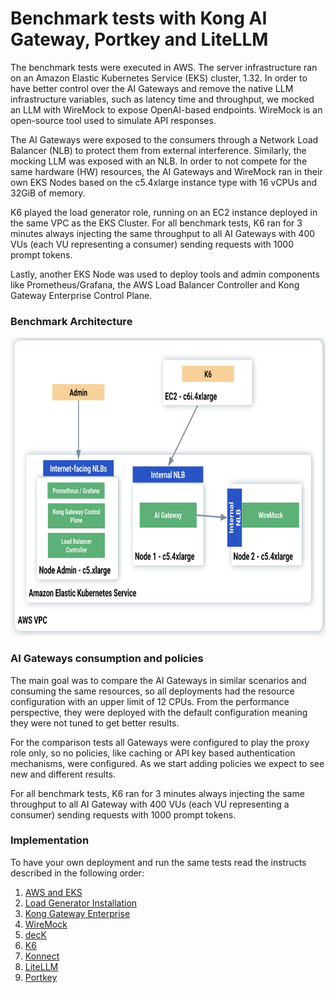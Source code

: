 # Benchmark tests with Kong AI Gateway, Portkey and LiteLLM

The benchmark tests were executed in AWS. The server infrastructure ran on an Amazon Elastic Kubernetes Service (EKS) cluster, 1.32. In order to have  better control over the AI Gateways and remove the native LLM infrastructure variables, such as latency time and throughput, we mocked an LLM with WireMock to expose OpenAI-based endpoints. WireMock is an open-source tool used to simulate API responses.

The AI Gateways were exposed to the consumers through a Network Load Balancer (NLB) to protect them from external interference. Similarly, the mocking LLM was exposed with an NLB. In order to not compete for the same hardware (HW) resources, the AI Gateways and WireMock ran in their own EKS Nodes based on the c5.4xlarge instance type with 16 vCPUs and 32GiB of memory.

K6 played the load generator role, running on an EC2 instance deployed in the same VPC as the EKS Cluster. For all benchmark tests, K6 ran for 3 minutes always injecting the same throughput to all AI Gateways with 400 VUs (each VU representing a consumer) sending requests with 1000 prompt tokens.

Lastly, another EKS Node was used to deploy tools and admin components like Prometheus/Grafana, the AWS Load Balancer Controller and Kong Gateway Enterprise Control Plane.

### Benchmark Architecture

<img src="/static/images/architecture.png" width="757" height="477"/>

### AI Gateways consumption and policies

The main goal was to compare the AI Gateways in similar scenarios and consuming the same resources, so all deployments had the resource configuration with an upper limit of 12 CPUs. From the performance perspective, they were deployed with the default configuration meaning they were not tuned to get better results.

For the comparison tests all Gateways were configured to play the proxy role only, so no policies, like caching or API key based authentication mechanisms, were configured. As we start adding policies we expect to see new and different results.

For all benchmark tests, K6 ran for 3 minutes always injecting the same throughput to all AI Gateway with 400 VUs (each VU representing a consumer) sending requests with 1000 prompt tokens.

### Implementation

To have your own deployment and run the same tests read the instructs described in the following order:

1. [AWS and EKS](./1.%20AWS-EKS/aws-eks.md)
2. [Load Generator Installation](./2.%20Load%20Generator/load_generator.md)
3. [Kong Gateway Enterprise](./3.%20Kong%20Gateway%20Enterprise/kong_gateway_enterprise.md)
4. [WireMock](./4.%20WireMock/wiremock.md)
5. [decK](./5.%20decK/deck.md)
6. [K6](./6.%20K6/k6.md)
7. [Konnect](./7.%20Konnect/kong_gateway_enterprise.md)
8. [LiteLLM](./8.%20LiteLLM/litellm.md)
9. [Portkey](./9.%20Portkey/portkey.md)